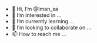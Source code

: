 - 👋 Hi, I’m @Iman_sa
- 👀 I’m interested in ...
- 🌱 I’m currently learning ...
- 💞️ I’m looking to collaborate on ...
- 📫 How to reach me ...

<!---
Iman94sa/Iman94sa is a ✨ special ✨ repository because its `README.md` (this file) appears on your GitHub profile.
You can click the Preview link to take a look at your changes.
--->
